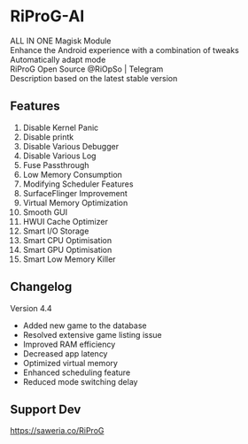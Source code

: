 # RiProG-AI

ALL IN ONE Magisk Module <br />
Enhance the Android experience with a combination of tweaks <br />
Automatically adapt mode <br />
RiProG Open Source @RiOpSo | Telegram <br />
Description based on the latest stable version <br />

## Features

1. Disable Kernel Panic
2. Disable printk
3. Disable Various Debugger
4. Disable Various Log
5. Fuse Passthrough
6. Low Memory Consumption
7. Modifying Scheduler Features
8. SurfaceFlinger Improvement
9. Virtual Memory Optimization
10. Smooth GUI
11. HWUI Cache Optimizer
12. Smart I/O Storage
13. Smart CPU Optimisation
14. Smart GPU Optimisation
15. Smart Low Memory Killer

## Changelog

Version 4.4 <br />
- Added new game to the database
- Resolved extensive game listing issue
- Improved RAM efficiency
- Decreased app latency
- Optimized virtual memory
- Enhanced scheduling feature
- Reduced mode switching delay

## Support Dev
https://saweria.co/RiProG